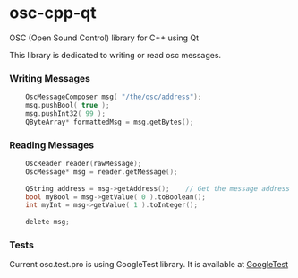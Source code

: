 osc-cpp-qt
==========

OSC (Open Sound Control) library for C++ using Qt

This library is dedicated to writing or read osc messages.

### Writing Messages
```C
	OscMessageComposer msg( "/the/osc/address");
    msg.pushBool( true );
	msg.pushInt32( 99 );
    QByteArray* formattedMsg = msg.getBytes();
```


### Reading Messages
```C
	OscReader reader(rawMessage);
	OscMessage* msg = reader.getMessage();
	
	QString address = msg->getAddress();	// Get the message address
	bool myBool = msg->getValue( 0 ).toBoolean();
	int myInt = msg->getValue( 1 ).toInteger();
	
	delete msg;	
```


### Tests
Current osc.test.pro is using GoogleTest library.
It is available at [GoogleTest](https://github.com/google/googletest.git)

